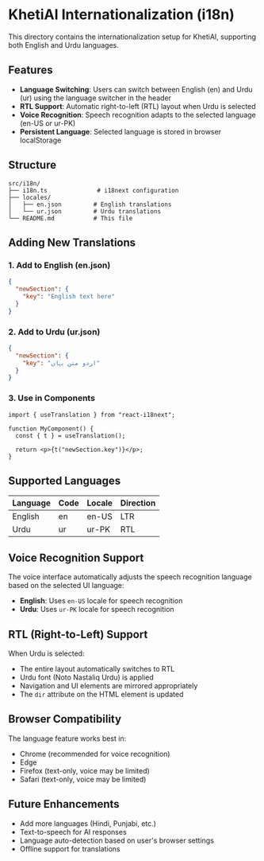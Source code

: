 # KhetiAI Internationalization (i18n)

This directory contains the internationalization setup for KhetiAI, supporting both English and Urdu languages.

## Features

- **Language Switching**: Users can switch between English (en) and Urdu (ur) using the language switcher in the header
- **RTL Support**: Automatic right-to-left (RTL) layout when Urdu is selected
- **Voice Recognition**: Speech recognition adapts to the selected language (en-US or ur-PK)
- **Persistent Language**: Selected language is stored in browser localStorage

## Structure

```
src/i18n/
├── i18n.ts              # i18next configuration
├── locales/
│   ├── en.json         # English translations
│   └── ur.json         # Urdu translations
└── README.md           # This file
```

## Adding New Translations

### 1. Add to English (en.json)

```json
{
  "newSection": {
    "key": "English text here"
  }
}
```

### 2. Add to Urdu (ur.json)

```json
{
  "newSection": {
    "key": "اردو متن یہاں"
  }
}
```

### 3. Use in Components

```tsx
import { useTranslation } from "react-i18next";

function MyComponent() {
  const { t } = useTranslation();

  return <p>{t("newSection.key")}</p>;
}
```

## Supported Languages

| Language | Code | Locale | Direction |
| -------- | ---- | ------ | --------- |
| English  | en   | en-US  | LTR       |
| Urdu     | ur   | ur-PK  | RTL       |

## Voice Recognition Support

The voice interface automatically adjusts the speech recognition language based on the selected UI language:

- **English**: Uses `en-US` locale for speech recognition
- **Urdu**: Uses `ur-PK` locale for speech recognition

## RTL (Right-to-Left) Support

When Urdu is selected:

- The entire layout automatically switches to RTL
- Urdu font (Noto Nastaliq Urdu) is applied
- Navigation and UI elements are mirrored appropriately
- The `dir` attribute on the HTML element is updated

## Browser Compatibility

The language feature works best in:

- Chrome (recommended for voice recognition)
- Edge
- Firefox (text-only, voice may be limited)
- Safari (text-only, voice may be limited)

## Future Enhancements

- Add more languages (Hindi, Punjabi, etc.)
- Text-to-speech for AI responses
- Language auto-detection based on user's browser settings
- Offline support for translations


